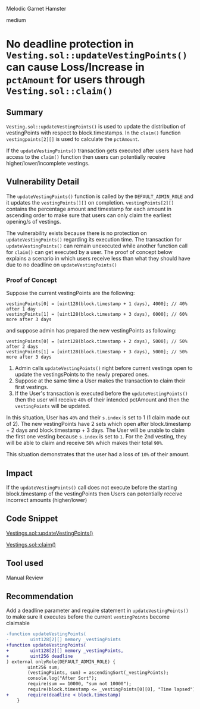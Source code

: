 Melodic Garnet Hamster

medium

# No deadline protection in `Vesting.sol::updateVestingPoints()` can cause Loss/Increase in `pctAmount` for users through `Vesting.sol::claim()`

## Summary

`Vesting.sol::updateVestingPoints()` is used to update the distribution of vestingPoints with respect to block.timestamps. In the `claim()` function `vestingpoints[2][]` is used to calculate the `pctAmount`.

If the `updateVestingPoints()` transaction gets executed after users have had access to the `claim()` function then users can potentially receive higher/lower/incomplete vestings.

## Vulnerability Detail

The `updateVestingPoints()` function is called by the `DEFAULT_ADMIN_ROLE` and it updates the `vestingPoints[][]` on completion. `vestingPoints[2][]` contains the percentage amount and timestamp for each amount in ascending order to make sure that users can only claim the earliest opening/s of vestings.

The vulnerability exists because there is no protection on `updateVestingPoints()` regarding its execution time. The transaction for `updateVestingPoints()` can remain unexecuted while another function call for `claim()` can get executed by a user. The proof of concept below explains a scenario in which users receive less than what they should have due to no deadline on `updateVestingPoints()`

### Proof of Concept

Suppose the current vestingPoints are the following: 
```solidity
vestingPoints[0] = [uint128(block.timestamp + 1 days), 4000]; // 40% after 1 day
vestingPoints[1] = [uint128(block.timestamp + 3 days), 6000]; // 60% more after 3 days
```

and suppose admin has prepared the new vestingPoints as following:
```solidity
vestingPoints[0] = [uint128(block.timestamp + 2 days), 5000]; // 50% after 2 days
vestingPoints[1] = [uint128(block.timestamp + 3 days), 5000]; // 50% more after 3 days
```

1. Admin calls `updateVestingPoints()` right before current vestings open to update the vestingsPoints to the newly prepared ones. 
2. Suppose at the same time a User makes the transaction to claim their first vestings. 
3. If the User's transaction is executed before the `updateVestingPoints()` then the user will receive `40%` of their intended pctAmount and then the `vestingPoints` will be updated.

In this situation, User has `40%` and their `s.index` is set to 1 (1 claim made out of 2).
The new vestingPoints have 2 sets which open after block.timestamp + 2 days and block.timestamp + 3 days. The User will be unable to claim the first one vesting because `s.index` is set to `1`. For the 2nd vesting, they will be able to claim and receive `50%` which makes their total `90%`.

This situation demonstrates that the user had a loss of `10%` of their amount.


## Impact

If the `updateVestingPoints()` call does not execute before the starting block.timestamp of the vestingPoints then Users can potentially receive incorrect amounts (higher/lower)

## Code Snippet

[Vestings.sol::updateVestingPoints()](https://github.com/sherlock-audit/2024-03-zap-protocol/blob/main/zap-contracts-labs/contracts/Vesting.sol#L94-L105)

[Vestings.sol::claim()]()

## Tool used

Manual Review

## Recommendation

Add a deadline parameter and require statement in `updateVestingPoints()` to make sure it executes before the current `vestingPoints` become claimable

```diff
-function updateVestingPoints(
-        uint128[2][] memory _vestingPoints
+function updateVestingPoints(
+        uint128[2][] memory _vestingPoints,
+        uint256 deadline
) external onlyRole(DEFAULT_ADMIN_ROLE) {
        uint256 sum;
        (vestingPoints, sum) = ascendingSort(_vestingPoints);
        console.log("After Sort");
        require(sum == 10000, "sum not 10000");
        require(block.timestamp <= _vestingPoints[0][0], "Time lapsed");
+       require(deadline < block.timestamp)
    }
```